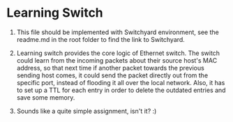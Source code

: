 # Learning Switch

1. This file should be implemented with Switchyard environment, see the readme.md in the root folder to find the link to Switchyard.

2. Learning switch provides the core logic of Ethernet switch. The switch could learn from the incoming packets about their source host's MAC address, so that next time if another packet towards the previous sending host comes, it could send the packet directly out from the specific port, instead of flooding it all over the local network. Also, it has to set up a TTL for each entry in order to delete the outdated entries and save some memory.

3. Sounds like a quite simple assignment, isn't it? :)

